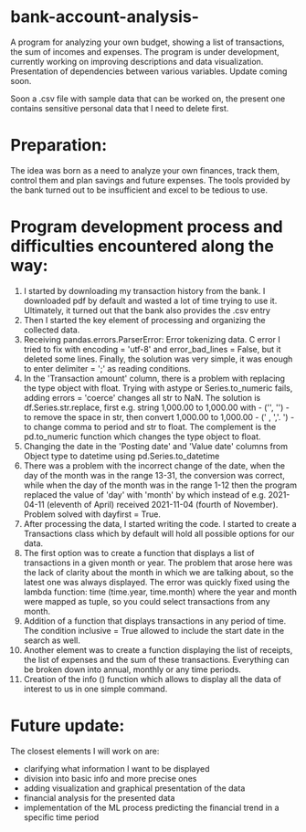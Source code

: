 # bank-account-analysis-
A program for analyzing your own budget, showing a list of transactions, the sum of incomes and expenses.
The program is under development, currently working on improving descriptions and data visualization.
Presentation of dependencies between various variables.
Update coming soon.

Soon a .csv file with sample data that can be worked on, the present one contains sensitive personal data that I need to delete first.

# Preparation:
The idea was born as a need to analyze your own finances, track them, control them and plan savings and future expenses.
The tools provided by the bank turned out to be insufficient and excel to be tedious to use.

# Program development process and difficulties encountered along the way:
1. I started by downloading my transaction history from the bank. I downloaded pdf by default and wasted a lot of time trying to use it. Ultimately, it turned out that the bank also provides the .csv entry
2. Then I started the key element of processing and organizing the collected data.
3. Receiving pandas.errors.ParserError: Error tokenizing data. C error I tried to fix with encoding = 'utf-8' and error_bad_lines = False, but it deleted some lines. Finally, the solution was very simple, it was enough to enter delimiter = ';' as reading conditions.
4. In the 'Transaction amount' column, there is a problem with replacing the type object with float. Trying with astype or Series.to_numeric fails, adding errors = 'coerce' changes all str to NaN. The solution is df.Series.str.replace, first e.g. string 1,000.00 to 1,000.00 with - ('', '') - to remove the space in str, then convert 1,000.00 to 1,000.00 - (' , ','. ') - to change comma to period and str to float. The complement is the pd.to_numeric function which changes the type object to float.
5. Changing the date in the 'Posting date' and 'Value date' columns from Object type to datetime using pd.Series.to_datetime
6. There was a problem with the incorrect change of the date, when the day of the month was in the range 13-31, the conversion was correct, while when the day of the month was in the range 1-12 then the program replaced the value of 'day' with 'month' by which instead of e.g. 2021-04-11 (eleventh of April) received 2021-11-04 (fourth of November). Problem solved with dayfirst = True.
7. After processing the data, I started writing the code. I started to create a Transactions class which by default will hold all possible options for our data.
8. The first option was to create a function that displays a list of transactions in a given month or year. The problem that arose here was the lack of clarity about the month in which we are talking about, so the latest one was always displayed. The error was quickly fixed using the lambda function: time (time.year, time.month) where the year and month were mapped as tuple, so you could select transactions from any month.
9. Addition of a function that displays transactions in any period of time. The condition inclusive = True allowed to include the start date in the search as well.
10. Another element was to create a function displaying the list of receipts, the list of expenses and the sum of these transactions. Everything can be broken down into annual, monthly or any time periods.
11. Creation of the info () function which allows to display all the data of interest to us in one simple command.

# Future update:
The closest elements I will work on are:
- clarifying what information I want to be displayed
- division into basic info and more precise ones
- adding visualization and graphical presentation of the data
- financial analysis for the presented data
- implementation of the ML process predicting the financial trend in a specific time period 
